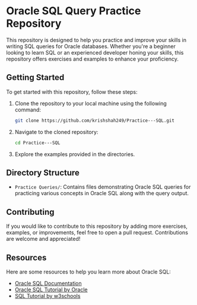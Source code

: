 # Oracle SQL Query Practice Repository

This repository is designed to help you practice and improve your skills in writing SQL queries for Oracle databases. Whether you're a beginner looking to learn SQL or an experienced developer honing your skills, this repository offers exercises and examples to enhance your proficiency.

## Getting Started

To get started with this repository, follow these steps:

1. Clone the repository to your local machine using the following command:

    ```bash
    git clone https://github.com/krishshah249/Practice---SQL.git
    ```

2. Navigate to the cloned repository:

    ```bash
    cd Practice---SQL
    ```

3. Explore the examples provided in the directories.

## Directory Structure

- `Practice Queries/`: Contains files demonstrating Oracle SQL queries for practicing various concepts in Oracle SQL along with the query output.

## Contributing

If you would like to contribute to this repository by adding more exercises, examples, or improvements, feel free to open a pull request. Contributions are welcome and appreciated!

## Resources

Here are some resources to help you learn more about Oracle SQL:

- [Oracle SQL Documentation](https://docs.oracle.com/en/database/oracle/oracle-database/)
- [Oracle SQL Tutorial by Oracle](https://docs.oracle.com/database/121/TDPSG/GUID-15E0BA78-8F6B-4C8A-A78E-CE5A44B20933.htm#TDPSG70000)
- [SQL Tutorial by w3schools](https://www.w3schools.com/sql/)
